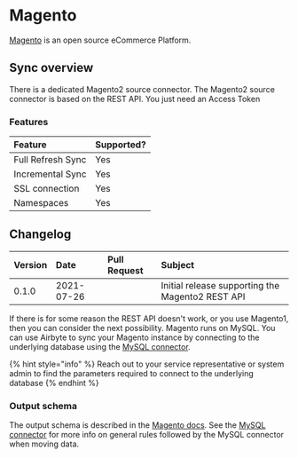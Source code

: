 # Magento

[Magento](https://magento.com/products/magento-open-source) is an open source eCommerce Platform.

## Sync overview

There is a dedicated Magento2 source connector. The Magento2 source connector is based on the REST API. You just need an Access Token

### Features

| Feature | Supported? |
| :--- | :--- |
| Full Refresh Sync | Yes |
| Incremental Sync | Yes |
| SSL connection | Yes |
| Namespaces | Yes |

## Changelog

| Version | Date | Pull Request | Subject |
| :--- | :--- | :--- | :--- |
| 0.1.0 | 2021-07-26 | | Initial release supporting the Magento2 REST API |



If there is for some reason the REST API doesn't work, or you use Magento1, then you can consider the next possibility.
Magento runs on MySQL. You can use Airbyte to sync your Magento instance by connecting to the underlying database using the [MySQL connector](mysql.md).

{% hint style="info" %}
Reach out to your service representative or system admin to find the parameters required to connect to the underlying database
{% endhint %}

### Output schema

The output schema is described in the [Magento docs](https://docs.magento.com/mbi/data-analyst/importing-data/integrations/magento-data.html). See the [MySQL connector](mysql.md) for more info on general rules followed by the MySQL connector when moving data.


